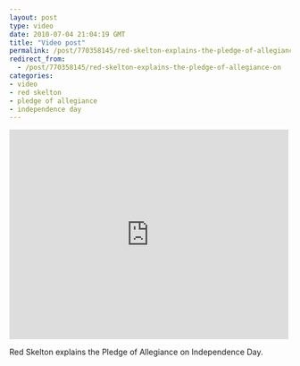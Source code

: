 ```yaml
---
layout: post
type: video
date: 2010-07-04 21:04:19 GMT
title: "Video post"
permalink: /post/770358145/red-skelton-explains-the-pledge-of-allegiance-on
redirect_from: 
  - /post/770358145/red-skelton-explains-the-pledge-of-allegiance-on
categories:
- video
- red skelton
- pledge of allegiance
- independence day
---
```

<iframe width="500" height="375"  id="youtube_iframe" src="https://www.youtube.com/embed/y_tBqrHMoTs?feature=oembed&amp;enablejsapi=1&amp;wmode=opaque" frameborder="0" allow="accelerometer; autoplay; clipboard-write; encrypted-media; gyroscope; picture-in-picture" allowfullscreen title="The Pledge of Allegiance - Under God Explained, Red Skelton"></iframe>

Red Skelton explains the Pledge of Allegiance on Independence Day.